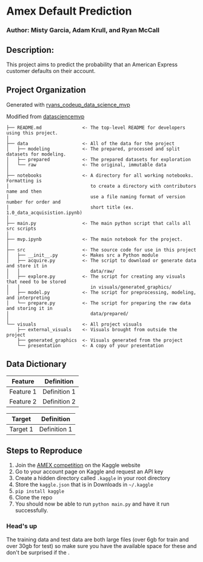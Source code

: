# Amex Default Prediction

### Author: Misty Garcia, Adam Krull, and Ryan McCall

## Description: 
This project aims to predict the probability that an American Express customer defaults on their account.

## Project Organization

Generated with [ryans_codeup_data_science_mvp](https://github.com/RyanMcCall/ryans_codeup_data_science_mvp)

Modified from [datasciencemvp](https://github.com/cliffclive/datasciencemvp/)

```
├── README.md               <- The top-level README for developers using this project.
│
├── data                    <- All of the data for the project
│   ├── modeling            <- The prepared, processed and split datasets for modeling.
│   ├── prepared            <- The prepared datasets for exploration
│   └── raw                 <- The original, immutable data
│
├── notebooks               <- A directory for all working notebooks. Formatting is 
│                              to create a directory with contributors name and then
│                              use a file naming format of version number for order and
│                              short title (ex. 1.0_data_acquisistion.ipynb)
│
├── main.py                 <- The main python script that calls all src scripts
│
├── mvp.ipynb               <- The main notebook for the project.
│
├── src                     <- The source code for use in this project
│   ├── __init__.py         <- Makes src a Python module
│   ├── acquire.py          <- The script to download or generate data and store it in
│   │                          data/raw/
│   ├── explore.py          <- The script for creating any visuals that need to be stored
│   │                          in visuals/generated_graphics/
│   ├── model.py            <- The script for preprocessing, modeling, and interpreting
│   └── prepare.py          <- The script for preparing the raw data and storing it in
│                              data/prepared/
│
└── visuals                 <- All project visuals
    ├── external_visuals    <- Visuals brought from outside the project
    ├── generated_graphics  <- Visuals generated from the project
    └── presentation        <- A copy of your presentation
```

## Data Dictionary

| Feature | Definition |
| --- | --- |
| Feature 1 | Definition 1 |
| Feature 2 | Definition 2 |

| Target | Definition |
| --- | --- |
| Target 1 | Definition 1 |

## Steps to Reproduce
1. Join the [AMEX competition](https://www.kaggle.com/competitions/amex-default-prediction/overview) on the Kaggle website
1. Go to your account page on Kaggle and request an API key
1. Create a hidden directory called `.kaggle` in your root directory
1. Store the `kaggle.json` that is in Downloads in `~/.kaggle`
1. `pip install kaggle`
1. Clone the repo
1. You should now be able to run `python main.py` and have it run successfully.

### Head's up
The training data and test data are both large files (over 6gb for train and over 30gb for test) so make sure you have the available space for these and don't be surprised if the .